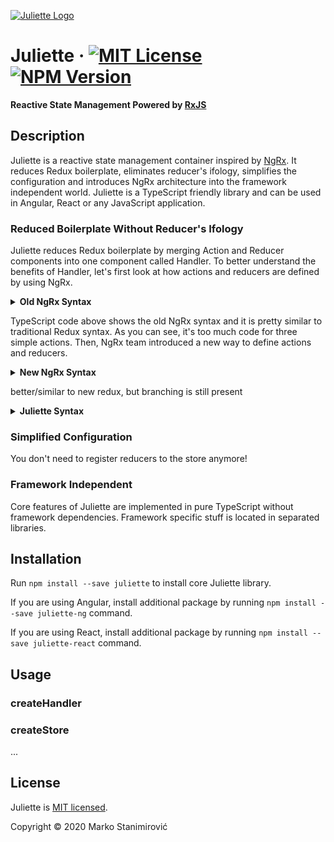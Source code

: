 [![Juliette Logo](https://i.ibb.co/jDs1CB3/juliette-logo.jpg)](https://github.com/stanimirovic/juliette)

# Juliette &middot; [![MIT License](https://img.shields.io/badge/license-MIT-blue.svg)](./LICENSE) [![NPM Version](https://badge.fury.io/js/juliette.svg)](https://badge.fury.io/js/juliette)

**Reactive State Management Powered by [RxJS](https://rxjs-dev.firebaseapp.com/)**

## Description

Juliette is a reactive state management container inspired by [NgRx](https://ngrx.io/).
It reduces Redux boilerplate, eliminates reducer's ifology, simplifies the configuration
and introduces NgRx architecture into the framework independent world.
Juliette is a TypeScript friendly library and can be used in Angular,
React or any JavaScript application.

### Reduced Boilerplate Without Reducer's Ifology

Juliette reduces Redux boilerplate by merging Action and Reducer components into one component called Handler.
To better understand the benefits of Handler, let's first look at how actions and reducers are defined by using NgRx.

<details>
  <summary><b>Old NgRx Syntax</b></summary>

```typescript
// users.actions.ts

export const FETCH_USERS = '[Users] Fetch Users';
export const FETCH_USERS_SUCCESS = '[Users] Fetch Users Success';
export const FETCH_USERS_ERROR = '[Users] Fetch Users Error';

export class FetchUsers implements Action {
  readonly type = FETCH_USERS;
}

export class FetchUsersSuccess implements Action {
  readonly type = FETCH_USERS_SUCCESS;

  constructor(public payload: User[]) {}
}

export class FetchUsersError implements Action {
  readonly type = FETCH_USERS_ERROR;
}

export type Action =
  | FetchUsers
  | FetchUsersSuccess
  | FetchUsersError;

// users.reducer.ts

import * as UsersActions from './users.actions';

export interface State {
  users: User[];
  showLoading: boolean;
}

const initialState: State = {
  users: [],
  showLoading: false,
};

export function reducer(
  state = initialState,
  action: UsersActions.Action,
): State {
  switch (action.type) {
    case UsersActions.FETCH_USERS:
      return { ...state, showLoading: true };
    case UsersActions.FETCH_USERS_SUCCESS:
      return { ...state, users: action.payload, showLoading: false };
    case UsersActions.FETCH_USERS_ERROR:
      return { ...state, users: [], showLoading: false };
    default:
      return state;
  }
}
```
</details>

TypeScript code above shows the old NgRx syntax and it is pretty similar to traditional Redux syntax.
As you can see, it's too much code for three simple actions. Then, NgRx team introduced a new way
to define actions and reducers.

<details>
  <summary><b>New NgRx Syntax</b></summary>
  
```typescript
// users.actions.ts

export const fetchUsers = createAction('[Users] Fetch Users');
export const fetchUsersSuccess = createAction(
  '[Users] Fetch Users Success',
  props<{ users: User[] }>()
);
export const fetchUsersError = createAction('[Users] Fetch Users Error');

// users.reducer.ts

import * as UsersActions from './users.actions';

export interface State {
  users: User[];
  showLoading: boolean;
}

const initialState: State = {
  users: [],
  showLoading: false,
};

export const reducer = createReducer(
  initialState,
  on(UsersActions.fetchUsers, state => ({ ...state, showLoading: true })),
  on(UsersActions.fetchUsersSuccess, (state, { users }) => ({
    ...state,
    users,
    showLoading: false,
  })),
  on(UsersActions.fetchUsersError, state => ({
    ...state,
    users: [],
    showLoading: false,
  })),
);
```
</details>

better/similar to new redux, but branching is still present

<details>
  <summary><b>Juliette Syntax</b></summary>

```typescript
// users.handlers.ts

export const stateKey = 'users';

export interface State {
  users: User[];
  showLoading: boolean;
}

export const initialState: State = {
  users: [],
  showLoading: false,
};

export const fetchUsers = createHandler<State>(
  '[Users] Fetch Users',
  stateKey,
  state => ({ ...state, showLoading: true })
);
export const fetchUsersSuccess = createHandler<State, { users: User[] }>(
  '[Users] Fetch Users Success',
  stateKey,
  (state, { users }) => ({ ...state, users, showLoading: false }),
);
export const fetchUsersError = createHandler<State>(
  '[Users] Fetch Users Error',
  stateKey,
  state => ({ ...state, users: [], showLoading: false }),
);
```
</details>

### Simplified Configuration

You don't need to register reducers to the store anymore!

### Framework Independent

Core features of Juliette are implemented in pure TypeScript without framework dependencies.
Framework specific stuff is located in separated libraries.

## Installation

Run `npm install --save juliette` to install core Juliette library.

If you are using Angular, install additional package by running `npm install --save juliette-ng` command.

If you are using React, install additional package by running `npm install --save juliette-react` command.

## Usage

### createHandler

### createStore

...

## License

Juliette is [MIT licensed](./LICENSE).

Copyright © 2020 Marko Stanimirović
